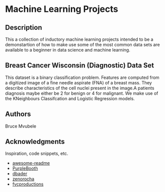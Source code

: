 # Machine Learning Projects



## Description

This a collection of inductory machine learning projects intended to be a demonstartion of how to make use some of the most common data sets are available to a beginner in data science and machine learning.

## Breast Cancer Wisconsin (Diagnostic) Data Set
This dataset is a binary classification problem. Features are computed from a digitized image of a fine needle aspirate (FNA) of a breast mass. They describe characteristics of the cell nuclei present in the image.A patients diagnosis maybe either be 2 for benign or  4 for malignant. We make use of the KNeighbours Classifcation and Logistic Regression models.


## Authors
Bruce Mvubele

## Acknowledgments

Inspiration, code snippets, etc.
* [awesome-readme](https://github.com/matiassingers/awesome-readme)
* [PurpleBooth](https://gist.github.com/PurpleBooth/109311bb0361f32d87a2)
* [dbader](https://github.com/dbader/readme-template)
* [zenorocha](https://gist.github.com/zenorocha/4526327)
* [fvcproductions](https://gist.github.com/fvcproductions/1bfc2d4aecb01a834b46)

